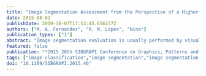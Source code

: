 ```yaml
---
title: "Image Segmentation Assessment from the Perspective of a Higher Level Task"
date: 2015-08-01
publishDate: 2019-10-07T17:53:45.656237Z
authors: ["M. A. Fernandez", "R. M. Lopes", "Nina"]
publication_types: ["1"]
abstract: "Image segmentation evaluation is usually performed by visual inspection, by comparing segmentation to a ground-truth, or by computing an objective function value for the segmented image. All these methods require user participation either for manual evaluation, or to define ground-truth, or to embed desired segmentation properties into the objective function. However, evaluating segmentation is a hard task if none of these three methods can be easily employed. Often, higher level tasks such as detecting or classifying objects can be performed much more easily than low level tasks such as delineating the contours of the objects. This fact can be advantageously used to evaluate algorithms for a low level task. We apply this approach to a case study on plankton classification. Segmentation methods are evaluated from the perspective of plankton classification accuracy. This approach not only helps choosing a good segmentation method but also helps detecting points where segmentation is failing. In addition, this more holistic form of segmentation evaluation better meets requirements of big data analysis."
featured: false
publication: "*2015 28th SIBGRAPI Conference on Graphics, Patterns and Images*"
tags: ["image classification","image segmentation","image segmentation assessment","higher level task","plankton classification","Image segmentation","Accuracy","Feature extraction","Support vector machines","Context","Visualization","Inspection","holistic system evaluation","classification evaluation","plankton image classification","segmentation evaluation","plankton image segmentation"]
doi: "10.1109/SIBGRAPI.2015.46"
---
```


